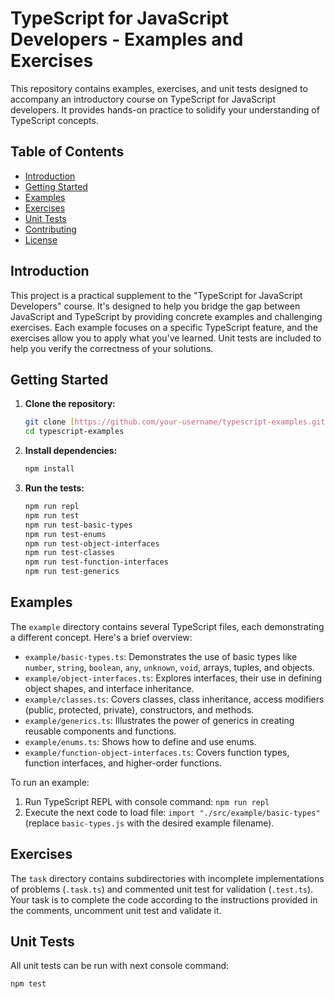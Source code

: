 # TypeScript for JavaScript Developers - Examples and Exercises

This repository contains examples, exercises, and unit tests designed to accompany an introductory course on TypeScript for JavaScript developers. It provides hands-on practice to solidify your understanding of TypeScript concepts.

## Table of Contents

- [Introduction](#introduction)
- [Getting Started](#getting-started)
- [Examples](#examples)
- [Exercises](#exercises)
- [Unit Tests](#unit-tests)
- [Contributing](#contributing)
- [License](#license)

## Introduction

This project is a practical supplement to the "TypeScript for JavaScript Developers" course.  It's designed to help you bridge the gap between JavaScript and TypeScript by providing concrete examples and challenging exercises. Each example focuses on a specific TypeScript feature, and the exercises allow you to apply what you've learned.  Unit tests are included to help you verify the correctness of your solutions.

## Getting Started

1.  **Clone the repository:**

    ```bash
    git clone [https://github.com/your-username/typescript-examples.git](https://www.google.com/search?q=https://github.com/your-username/typescript-examples.git)  # Replace with your repo URL
    cd typescript-examples
    ```

2.  **Install dependencies:**

    ```bash
    npm install
    ```

3.  **Run the tests:**

    ```bash
    npm run repl
    npm run test
    npm run test-basic-types
    npm run test-enums
    npm run test-object-interfaces
    npm run test-classes
    npm run test-function-interfaces
    npm run test-generics
    ```

## Examples

The `example` directory contains several TypeScript files, each demonstrating a different concept.  Here's a brief overview:

-   `example/basic-types.ts`: Demonstrates the use of basic types like `number`, `string`, `boolean`, `any`, `unknown`, `void`, arrays, tuples, and objects.
-   `example/object-interfaces.ts`: Explores interfaces, their use in defining object shapes, and interface inheritance.
-   `example/classes.ts`: Covers classes, class inheritance, access modifiers (public, protected, private), constructors, and methods.
-   `example/generics.ts`: Illustrates the power of generics in creating reusable components and functions.
-   `example/enums.ts`: Shows how to define and use enums.
-   `example/function-object-interfaces.ts`: Covers function types, function interfaces, and higher-order functions.

To run an example:

1. Run TypeScript REPL with console command: `npm run repl`
2. Execute the next code to load file: `import "./src/example/basic-types"` (replace `basic-types.js` with the desired example filename).

## Exercises

The `task` directory contains subdirectories with incomplete implementations of problems (`.task.ts`) and commented unit test for validation (`.test.ts`).  Your task is to complete the code according to the instructions provided in the comments, uncomment unit test and validate it.

## Unit Tests

All unit tests can be run with next console command:

```bash
npm test
```
